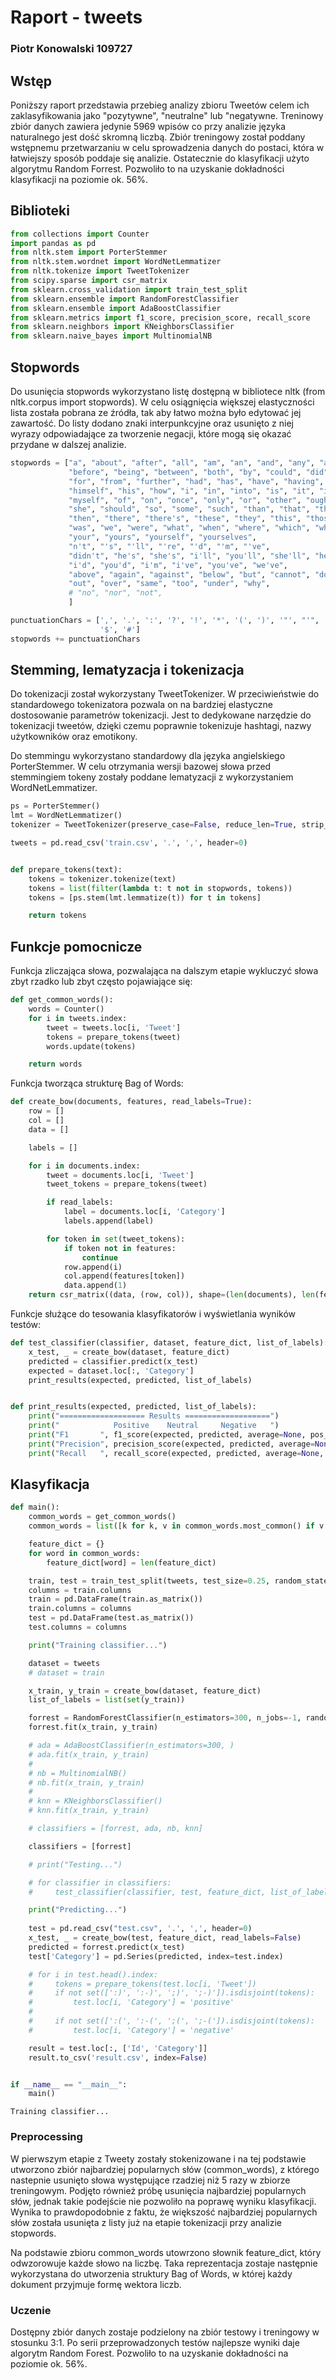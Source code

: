
# Raport - tweets
### Piotr Konowalski 109727

## Wstęp
Poniższy raport przedstawia przebieg analizy zbioru Tweetów celem ich zaklasyfikowania jako "pozytywne", "neutralne" lub "negatywne. Treninowy zbiór danych zawiera jedynie 5969 wpisów co przy analizie języka naturalnego jest dość skromną liczbą. Zbiór treningowy został poddany wstępnemu przetwarzaniu w celu sprowadzenia danych do postaci, która w łatwiejszy sposób poddaje się analizie. Ostatecznie do klasyfikacji użyto algorytmu Random Forrest. Pozwoliło to na uzyskanie dokładności klasyfikacji na poziomie ok. 56%.

## Biblioteki


```python
from collections import Counter
import pandas as pd
from nltk.stem import PorterStemmer
from nltk.stem.wordnet import WordNetLemmatizer
from nltk.tokenize import TweetTokenizer
from scipy.sparse import csr_matrix
from sklearn.cross_validation import train_test_split
from sklearn.ensemble import RandomForestClassifier
from sklearn.ensemble import AdaBoostClassifier
from sklearn.metrics import f1_score, precision_score, recall_score
from sklearn.neighbors import KNeighborsClassifier
from sklearn.naive_bayes import MultinomialNB
```

## Stopwords
Do usunięcia stopwords wykorzystano listę dostępną w bibliotece nltk (from nltk.corpus import stopwords). W celu osiągnięcia większej elastyczności lista została pobrana ze źródła, tak aby łatwo można było edytować jej zawartość. Do listy dodano znaki interpunkcyjne oraz usunięto z niej wyrazy odpowiadające za tworzenie negacji, które mogą się okazać przydane w dalszej analizie.


```python
stopwords = ["a", "about", "after", "all", "am", "an", "and", "any", "are", "as", "at", "be", "because", "been",
             "before", "being", "between", "both", "by", "could", "did", "do", "does", "doing", "during", "each",
             "for", "from", "further", "had", "has", "have", "having", "he", "her", "here", "hers", "herself", "him",
             "himself", "his", "how", "i", "in", "into", "is", "it", "its", "itself", "let", "me", "more", "most", "my",
             "myself", "of", "on", "once", "only", "or", "other", "ought", "our", "ours", "ourselves", "own", "sha",
             "she", "should", "so", "some", "such", "than", "that", "the", "their", "theirs", "them", "themselves",
             "then", "there", "there's", "these", "they", "this", "those", "through", "to", "until", "up", "very",
             "was", "we", "were", "what", "when", "where", "which", "while", "who", "whom", "with", "would", "you",
             "your", "yours", "yourself", "yourselves",
             "n't", "'s", "'ll", "'re", "'d", "'m", "'ve",
             "didn't", "he's", "she's", "i'll", "you'll", "she'll", "he'll", "we'll", "they'll", "you're", "we're",
             "i'd", "you'd", "i'm", "i've", "you've", "we've",
             "above", "again", "against", "below", "but", "cannot", "down", "few", "if", "off",
             "out", "over", "same", "too", "under", "why",
             # "no", "nor", "not",
             ]

punctuationChars = [',', '.', ':', '?', '!', '*', '(', ')', '"', "'", ';', '(', ')', '...', '-', '&', '^', '*', '%',
                    '$', '#']
stopwords += punctuationChars
```

## Stemming, lematyzacja i tokenizacja

Do tokenizacji został wykorzystany TweetTokenizer. W przeciwieństwie do standardowego tokenizatora pozwala on na bardziej elastyczne dostosowanie parametrów tokenizacji. Jest to dedykowane narzędzie do tokenizacji tweetów, dzięki czemu poprawnie tokenizuje hashtagi, nazwy użytkowników oraz emotikony.

Do stemmingu wykorzystano standardowy dla języka angielskiego PorterStemmer. W celu otrzymania wersji bazowej słowa przed stemmingiem tokeny zostały poddane lematyzacji z wykorzystaniem WordNetLemmatizer.


```python
ps = PorterStemmer()
lmt = WordNetLemmatizer()
tokenizer = TweetTokenizer(preserve_case=False, reduce_len=True, strip_handles=True)

tweets = pd.read_csv('train.csv', '.', ',', header=0)


def prepare_tokens(text):
    tokens = tokenizer.tokenize(text)
    tokens = list(filter(lambda t: t not in stopwords, tokens))
    tokens = [ps.stem(lmt.lemmatize(t)) for t in tokens]

    return tokens
```

## Funkcje pomocnicze
Funkcja zliczająca słowa, pozwalająca na dalszym etapie wykluczyć słowa zbyt rzadko lub zbyt często pojawiające się:


```python
def get_common_words():
    words = Counter()
    for i in tweets.index:
        tweet = tweets.loc[i, 'Tweet']
        tokens = prepare_tokens(tweet)
        words.update(tokens)

    return words
```

Funkcja tworząca strukturę Bag of Words:


```python
def create_bow(documents, features, read_labels=True):
    row = []
    col = []
    data = []

    labels = []

    for i in documents.index:
        tweet = documents.loc[i, 'Tweet']
        tweet_tokens = prepare_tokens(tweet)

        if read_labels:
            label = documents.loc[i, 'Category']
            labels.append(label)

        for token in set(tweet_tokens):
            if token not in features:
                continue
            row.append(i)
            col.append(features[token])
            data.append(1)
    return csr_matrix((data, (row, col)), shape=(len(documents), len(features))), labels
```

Funkcje służące do tesowania klasyfikatorów i wyświetlania wyników testów:


```python
def test_classifier(classifier, dataset, feature_dict, list_of_labels):
    x_test, _ = create_bow(dataset, feature_dict)
    predicted = classifier.predict(x_test)
    expected = dataset.loc[:, 'Category']
    print_results(expected, predicted, list_of_labels)


def print_results(expected, predicted, list_of_labels):
    print("=================== Results ===================")
    print("            Positive    Neutral     Negative   ")
    print("F1       ", f1_score(expected, predicted, average=None, pos_label=None, labels=list_of_labels))
    print("Precision", precision_score(expected, predicted, average=None, pos_label=None, labels=list_of_labels))
    print("Recall   ", recall_score(expected, predicted, average=None, pos_label=None, labels=list_of_labels))
```

## Klasyfikacja


```python
def main():
    common_words = get_common_words()
    common_words = list([k for k, v in common_words.most_common() if v > 5])

    feature_dict = {}
    for word in common_words:
        feature_dict[word] = len(feature_dict)

    train, test = train_test_split(tweets, test_size=0.25, random_state=42)
    columns = train.columns
    train = pd.DataFrame(train.as_matrix())
    train.columns = columns
    test = pd.DataFrame(test.as_matrix())
    test.columns = columns

    print("Training classifier...")

    dataset = tweets
    # dataset = train

    x_train, y_train = create_bow(dataset, feature_dict)
    list_of_labels = list(set(y_train))

    forrest = RandomForestClassifier(n_estimators=300, n_jobs=-1, random_state=23)
    forrest.fit(x_train, y_train)

    # ada = AdaBoostClassifier(n_estimators=300, )
    # ada.fit(x_train, y_train)
    #
    # nb = MultinomialNB()
    # nb.fit(x_train, y_train)
    #
    # knn = KNeighborsClassifier()
    # knn.fit(x_train, y_train)

    # classifiers = [forrest, ada, nb, knn]

    classifiers = [forrest]

    # print("Testing...")

    # for classifier in classifiers:
    #     test_classifier(classifier, test, feature_dict, list_of_labels)

    print("Predicting...")
    
    test = pd.read_csv("test.csv", '.', ',', header=0)
    x_test, _ = create_bow(test, feature_dict, read_labels=False)
    predicted = forrest.predict(x_test)
    test['Category'] = pd.Series(predicted, index=test.index)

    # for i in test.head().index:
    #     tokens = prepare_tokens(test.loc[i, 'Tweet'])
    #     if not set([':)', ':-)', ';)', ';-)']).isdisjoint(tokens):
    #         test.loc[i, 'Category'] = 'positive'
    #
    #     if not set([':(', ':-(', ';(', ';-(']).isdisjoint(tokens):
    #         test.loc[i, 'Category'] = 'negative'

    result = test.loc[:, ['Id', 'Category']]
    result.to_csv('result.csv', index=False)


if __name__ == "__main__":
    main()

```

    Training classifier...
    

### Preprocessing
W pierwszym etapie z Tweety zostały stokenizowane i na tej podstawie utworzono zbiór najbardziej popularnych słów (common_words), z którego nastepnie usunięto słowa występujące rzadziej niż 5 razy w zbiorze treningowym. Podjęto również próbę usunięcia najbardziej popularnych słów, jednak takie podejście nie pozwoliło na poprawę wyniku klasyfikacji. Wynika to prawdopodobnie z faktu, że większość najbardziej popularnych słów została usunięta z listy już na etapie tokenizacji przy analizie stopwords. 

Na podstawie zbioru common_words utowrzono słownik feature_dict, który odwzorowuje każde słowo na liczbę. Taka reprezentacja zostaje następnie wykorzystana do utworzenia struktury Bag of Words, w której każdy dokument przyjmuje formę wektora liczb. 


### Uczenie 

Dostępny zbiór danych zostaje podzielony na zbiór testowy i treningowy w stosunku 3:1. Po serii przeprowadzonych testów najlepsze wyniki daje algorytm Random Forest. Pozwoliło to na uzyskanie dokładności na poziomie ok. 56%. 
